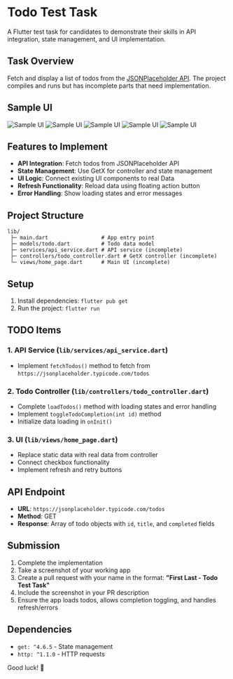 # Todo Test Task

A Flutter test task for candidates to demonstrate their skills in API integration, state management, and UI implementation.

## Task Overview

Fetch and display a list of todos from the [JSONPlaceholder API](https://jsonplaceholder.typicode.com/todos). The project compiles and runs but has incomplete parts that need implementation.

## Sample UI


![Sample UI](assets/add.jpg)
![Sample UI](assets/error%20.jpg)
![Sample UI](assets/list.jpg)
![Sample UI](assets/todoadBox.jpg)
![Sample UI](assets/whiteTheme.jpg)
## Features to Implement

- **API Integration**: Fetch todos from JSONPlaceholder API
- **State Management**: Use GetX for controller and state management
- **UI Logic**: Connect existing UI components to real Data
- **Refresh Functionality**: Reload data using floating action button
- **Error Handling**: Show loading states and error messages

## Project Structure

```
lib/
 ├─ main.dart                 # App entry point
 ├─ models/todo.dart          # Todo data model
 ├─ services/api_service.dart # API service (incomplete)
 ├─ controllers/todo_controller.dart # GetX controller (incomplete)
 └─ views/home_page.dart      # Main UI (incomplete)
```

## Setup

1. Install dependencies: `flutter pub get`
2. Run the project: `flutter run`

## TODO Items

### 1. API Service (`lib/services/api_service.dart`)

- Implement `fetchTodos()` method to fetch from `https://jsonplaceholder.typicode.com/todos`

### 2. Todo Controller (`lib/controllers/todo_controller.dart`)

- Complete `loadTodos()` method with loading states and error handling
- Implement `toggleTodoCompletion(int id)` method
- Initialize data loading in `onInit()`

### 3. UI (`lib/views/home_page.dart`)

- Replace static data with real data from controller
- Connect checkbox functionality
- Implement refresh and retry buttons

## API Endpoint

- **URL**: `https://jsonplaceholder.typicode.com/todos`
- **Method**: GET
- **Response**: Array of todo objects with `id`, `title`, and `completed` fields

## Submission

1. Complete the implementation
2. Take a screenshot of your working app
3. Create a pull request with your name in the format: **"First Last - Todo Test Task"**
4. Include the screenshot in your PR description
5. Ensure the app loads todos, allows completion toggling, and handles refresh/errors

## Dependencies

- `get: ^4.6.5` - State management
- `http: ^1.1.0` - HTTP requests

Good luck! 🚀
